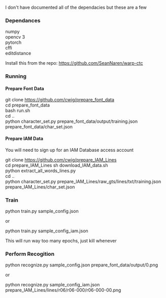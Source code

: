 I don't have documented all of the dependacies but these are a few

### Dependances

numpy  
opencv 3  
pytorch  
cffi  
editdistance

Install this from the repo:
https://github.com/SeanNaren/warp-ctc


### Running

#### Prepare Font Data

git clone https://github.com/cwig/prepare_font_data  
cd prepare_font_data  
bash run.sh  
cd ..  
python character_set.py prepare_font_data/output/training.json prepare_font_data/char_set.json

#### Prepare IAM Data

You will need to sign up for an IAM Database access account

git clone https://github.com/cwig/prepare_IAM_Lines   
cd prepare_IAM_Lines
sh download_IAM_data.sh  
python extract_all_words_lines.py  
cd ..  
python character_set.py prepare_IAM_Lines/raw_gts/lines/txt/training.json prepare_IAM_Lines/char_set.json  

### Train

python train.py sample_config.json

or 

python train.py sample_config_iam.json

This will run way too many epochs, just kill whenever

### Perform Recogition

python recognize.py sample_config.json prepare_font_data/output/0.png

or 

python recognize.py sample_config_iam.json prepare_IAM_Lines/lines/r06/r06-000/r06-000-00.png
